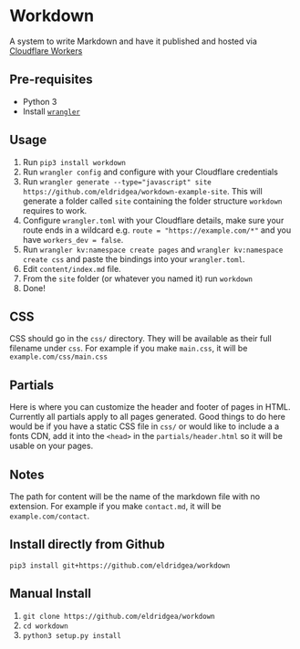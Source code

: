 # Workdown

A system to write Markdown and have it published and hosted via [Cloudflare Workers](https://workers.cloudflare.com/)

## Pre-requisites
* Python 3
* Install [`wrangler`](https://github.com/cloudflare/wrangler)

## Usage
1. Run `pip3 install workdown`
2. Run `wrangler config` and configure with your Cloudflare credentials
3. Run `wrangler generate --type="javascript" site https://github.com/eldridgea/workdown-example-site`. This will generate a folder called `site` containing the folder structure `workdown` requires to work.
4. Configure `wrangler.toml` with your Cloudflare details, make sure your route ends in a wildcard e.g. `route = "https://example.com/*"` and you have `workers_dev = false`.
5. Run `wrangler kv:namespace create pages` and `wrangler kv:namespace create css` and paste the bindings into your `wrangler.toml`.
6. Edit `content/index.md` file.
7. From the `site` folder (or whatever you named it) run `workdown`
8. Done!

## CSS
CSS should go in the `css/` directory. They will be available as their full filename under `css`. For example if you make `main.css`, it will be `example.com/css/main.css`

## Partials
Here is where you can customize the header and footer of pages in HTML. Currently all partials apply to all pages generated. Good things to do here would be if you have a static CSS file in `css/` or would like to include a a fonts CDN, add it into the `<head>` in the `partials/header.html` so it will be usable on your pages. 

## Notes
The path for content will be the name of the markdown file with no extension. For example if you make `contact.md`, it will be `example.com/contact`.

## Install directly from Github
`pip3 install git+https://github.com/eldridgea/workdown`

## Manual Install
1. `git clone https://github.com/eldridgea/workdown`
2. `cd workdown`
3. `python3 setup.py install`
